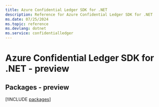 ```yaml
---
title: Azure Confidential Ledger SDK for .NET
description: Reference for Azure Confidential Ledger SDK for .NET
ms.date: 07/25/2024
ms.topic: reference
ms.devlang: dotnet
ms.service: confidentialledger
---
```

# Azure Confidential Ledger SDK for .NET - preview
## Packages - preview
[!INCLUDE [packages](confidential-ledger-index.md)]